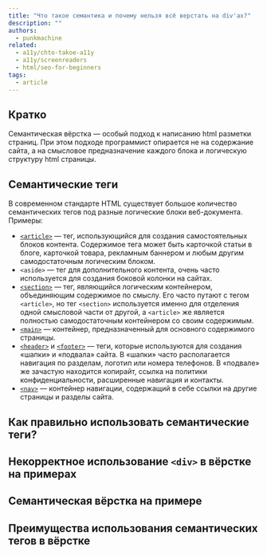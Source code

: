```yaml
---
title: "Что такое семантика и почему нельзя всё верстать на div'ах?"
description: ""
authors:
  - punkmachine
related:
  - a11y/chto-takoe-a11y
  - a11y/screenreaders
  - html/seo-for-beginners
tags:
  - article
---
```


<!--
1. В description есть описание для соцсетей и поисковиков, не больше 200 символов
4. В keywords записаны ключевые слова для SEO: пишем сюда слова или фразы, которых нет в тексте статьи, но по ним могут искать этот материал
5. Удалены все пустые теги в шапке
7. Демки лежат в подпапке _demos/_
9. https://petr-panda.ru
10. https://glvrd.ru
11. длинные тире, последняя пустая строка, кавычки ёлочки и длинное тире.
-->

## Кратко

Семантическая вёрстка — особый подход к написанию html разметки страниц. При этом подходе программист опирается не на содержание сайта, а на смысловое предназначение каждого блока и логическую структуру html страницы.

## Семантические теги

В современном стандарте HTML существует большое количество семантических тегов под разные логические блоки веб-документа. Примеры:

- [`<article>`](/html/article/) — тег, использующийся для создания самостоятельных блоков контента. Содержимое тега может быть карточкой статьи в блоге, карточкой товара, рекламным баннером и любым другим самодостаточным логическим блоком.
- `<aside>` — тег для дополнительного контента, очень часто используется для создания боковой колонки на сайтах.
- [`<section>`](/html/section/) — тег, являющийся логическим контейнером, объединяющим содержимое по смыслу. Его часто путают с тегом `<article>`, но тег `<section>` используется именно для отделения одной смысловой части от другой, а `<article>` же является полностью самодостаточным контейнером со своим содержимым.
- [`<main>`](/html/main/) — контейнер, предназначенный для основного содержимого страницы.
- [`<header>`](/html/header/) и [`<footer>`](/html/footer/) — теги, которые используются для создания «шапки» и «подвала» сайта. В «шапки» часто располагается навигация по разделам, логотип или номера телефонов. В «подвале» же зачастую находится копирайт, ссылка на политики конфиденциальности, расширенные навигация и контакты.
- [`<nav>`](/html/nav/) — контейнер навигации, содержащий в себе ссылки на другие страницы и разделы сайта.

## Как правильно использовать семантические теги?

## Некорректное использование `<div>` в вёрстке на примерах

## Семантическая вёрстка на примере

## Преимущества использования семантических тегов в вёрстке
